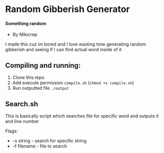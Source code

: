 # Random Gibberish Generator
#### Something random
- By Mikicrep

I made this cuz im bored and I love wasting time generating random gibberish and seeing if I can find actual word inside of it

## Compiling and running:
1. Clone this repo
2. Add execute permission `compile.sh` (`chmod +x compile.sh`)
3. Run outputted file `./output`

## Search.sh
This is basically script which searches file for specific word and outputs it and line number

Flags:
- -s string - search for specific string
- -f filename - file to search
